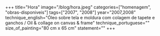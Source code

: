 +++
title="Hora"
image="/blog/hora.jpeg"
categories=["homenagem", "obras-disponiveis"]
tags=["2007", "2008"]
year="2007,2008"
technique_english="Óleo sobre tela e moldura com colagem de tapete e ganchos / Oil & collage on canvas & frame"
technique_portuguese=""
size_of_painting="80 cm x 65 cm"
statement=""
+++
